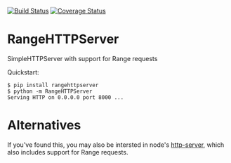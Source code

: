 [![Build Status](https://travis-ci.org/danvk/RangeHTTPServer.svg?branch=master)](https://travis-ci.org/danvk/RangeHTTPServer) [![Coverage Status](https://coveralls.io/repos/danvk/RangeHTTPServer/badge.svg?branch=master)](https://coveralls.io/r/danvk/RangeHTTPServer?branch=master)

# RangeHTTPServer

SimpleHTTPServer with support for Range requests

Quickstart:

```
$ pip install rangehttpserver
$ python -m RangeHTTPServer
Serving HTTP on 0.0.0.0 port 8000 ...
```

# Alternatives

If you've found this, you may also be intersted in node's [http-server][1], which also includes support for Range requests.

[1]: https://www.npmjs.com/package/http-server
